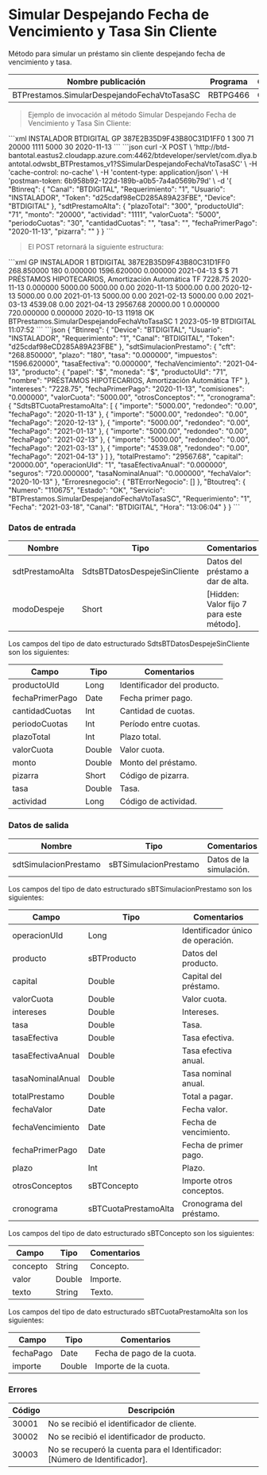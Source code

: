 # Simular Despejando Fecha de Vencimiento y Tasa Sin Cliente 

Método para simular un préstamo sin cliente despejando fecha de vencimiento y tasa. 

Nombre publicación | Programa | Global/País 
--------- | ----------- | ----------- 
BTPrestamos.SimularDespejandoFechaVtoTasaSC | RBTPG466 | Global 

> Ejemplo de invocación al método Simular Despejando Fecha de Vencimiento y Tasa Sin Cliente: 

<code-group> 
<code-block title="XML" active> 
```xml 
<soapenv:Envelope xmlns:soapenv="http://schemas.xmlsoap.org/soap/envelope/" xmlns:bts="http://uy.com.dlya.bantotal/BTSOA/"> 
   <soapenv:Header/> 
   <soapenv:Body> 
      <bts:BTPrestamos.SimularDespejandoFechaVtoTasaSC> 
         <bts:Btinreq> 
            <bts:Usuario>INSTALADOR</bts:Usuario> 
            <bts:Canal>BTDIGITAL</bts:Canal> 
            <bts:Device>GP</bts:Device> 
            <bts:Token>387E2B35D9F43B80C31D1FF0</bts:Token> 
            <bts:Requerimiento>1</bts:Requerimiento> 
         </bts:Btinreq> 
         <bts:sdtPrestamoAlta> 
            <bts:plazoTotal>300</bts:plazoTotal> 
            <bts:productoUId>71</bts:productoUId> 
            <bts:monto>20000</bts:monto> 
            <bts:actividad>1111</bts:actividad> 
            <bts:valorCuota>5000</bts:valorCuota> 
            <bts:periodoCuotas>30</bts:periodoCuotas> 
            <bts:cantidadCuotas></bts:cantidadCuotas> 
            <bts:tasa></bts:tasa> 
            <bts:fechaPrimerPago>2020-11-13</bts:fechaPrimerPago> 
            <bts:pizarra></bts:pizarra> 
         </bts:sdtPrestamoAlta> 
      </bts:BTPrestamos.SimularDespejandoFechaVtoTasaSC> 
   </soapenv:Body> 
</soapenv:Envelope> 
``` 
</code-block> 

<code-block title="JSON"> 
```json 
curl -X POST \ 
  'http://btd-bantotal.eastus2.cloudapp.azure.com:4462/btdeveloper/servlet/com.dlya.bantotal.odwsbt_BTPrestamos_v1?SSimularDespejandoFechaVtoTasaSC' \ 
  -H 'cache-control: no-cache' \ 
  -H 'content-type: application/json' \ 
  -H 'postman-token: 6b958b92-122d-189b-a0b5-7a4a0569b79d' \ 
  -d '{ 
		"Btinreq": { 
			"Canal": "BTDIGITAL", 
			"Requerimiento": "1", 
			"Usuario": "INSTALADOR", 
			"Token": "d25cdaf98eCD285A89A23FBE", 
			"Device": "BTDIGITAL"		 
		},  
		"sdtPrestamoAlta": { 
         "plazoTotal": "300", 
         "productoUId": "71", 
         "monto": "20000", 
         "actividad": "1111", 
         "valorCuota": "5000", 
         "periodoCuotas": "30", 
         "cantidadCuotas": "", 
         "tasa": "", 
         "fechaPrimerPago": "2020-11-13", 
         "pizarra": "" 
      } 
	} 
``` 
</code-block> 
</code-group> 

> El POST retornará la siguiente estructura: 

<code-group> 
<code-block title="XML" active> 
```xml 
<SOAP-ENV:Envelope xmlns:SOAP-ENV="http://schemas.xmlsoap.org/soap/envelope/" xmlns:xsd="http://www.w3.org/2001/XMLSchema" xmlns:SOAP-ENC="http://schemas.xmlsoap.org/soap/encoding/" xmlns:xsi="http://www.w3.org/2001/XMLSchema-instance"> 
   <SOAP-ENV:Body> 
      <BTPrestamos.SimularDespejandoFechaVtoTasaSCResponse xmlns="http://uy.com.dlya.bantotal/BTSOA/"> 
         <Btinreq> 
            <Device>GP</Device> 
            <Usuario>INSTALADOR</Usuario> 
            <Requerimiento>1</Requerimiento> 
            <Canal>BTDIGITAL</Canal> 
            <Token>387E2B35D9F43B80C31D1FF0</Token> 
         </Btinreq> 
         <sdtSimulacionPrestamo> 
            <cft>268.850000</cft> 
            <plazo>180</plazo> 
            <tasa>0.000000</tasa> 
            <impuestos>1596.620000</impuestos> 
            <tasaEfectiva>0.000000</tasaEfectiva> 
            <fechaVencimiento>2021-04-13</fechaVencimiento> 
            <producto> 
               <papel>$</papel> 
               <moneda>$</moneda> 
               <productoUId>71</productoUId> 
               <nombre>PRÉSTAMOS HIPOTECARIOS, Amortización Automática TF</nombre> 
            </producto> 
            <intereses>7228.75</intereses> 
            <fechaPrimerPago>2020-11-13</fechaPrimerPago> 
            <comisiones>0.000000</comisiones> 
            <valorCuota>5000.00</valorCuota> 
            <otrosConceptos></otrosConceptos> 
            <cronograma> 
               <SdtsBTCuotaPrestamoAlta> 
                  <importe>5000.00</importe> 
                  <redondeo>0.00</redondeo> 
                  <fechaPago>2020-11-13</fechaPago> 
               </SdtsBTCuotaPrestamoAlta> 
               <SdtsBTCuotaPrestamoAlta> 
                  <importe>5000.00</importe> 
                  <redondeo>0.00</redondeo> 
                  <fechaPago>2020-12-13</fechaPago> 
               </SdtsBTCuotaPrestamoAlta> 
               <SdtsBTCuotaPrestamoAlta> 
                  <importe>5000.00</importe> 
                  <redondeo>0.00</redondeo> 
                  <fechaPago>2021-01-13</fechaPago> 
               </SdtsBTCuotaPrestamoAlta> 
               <SdtsBTCuotaPrestamoAlta> 
                  <importe>5000.00</importe> 
                  <redondeo>0.00</redondeo> 
                  <fechaPago>2021-02-13</fechaPago> 
               </SdtsBTCuotaPrestamoAlta> 
               <SdtsBTCuotaPrestamoAlta> 
                  <importe>5000.00</importe> 
                  <redondeo>0.00</redondeo> 
                  <fechaPago>2021-03-13</fechaPago> 
               </SdtsBTCuotaPrestamoAlta> 
               <SdtsBTCuotaPrestamoAlta> 
                  <importe>4539.08</importe> 
                  <redondeo>0.00</redondeo> 
                  <fechaPago>2021-04-13</fechaPago> 
               </SdtsBTCuotaPrestamoAlta> 
            </cronograma> 
            <totalPrestamo>29567.68</totalPrestamo> 
            <capital>20000.00</capital> 
            <operacionUId>1</operacionUId> 
            <tasaEfectivaAnual>0.000000</tasaEfectivaAnual> 
            <seguros>720.000000</seguros> 
            <tasaNominalAnual>0.000000</tasaNominalAnual> 
            <fechaValor>2020-10-13</fechaValor> 
         </sdtSimulacionPrestamo> 
         <Erroresnegocio></Erroresnegocio> 
         <Btoutreq> 
            <Numero>11918</Numero> 
            <Estado>OK</Estado> 
            <Servicio>BTPrestamos.SimularDespejandoFechaVtoTasaSC</Servicio> 
            <Requerimiento>1</Requerimiento> 
            <Fecha>2023-05-19</Fecha> 
            <Canal>BTDIGITAL</Canal> 
            <Hora>11:07:52</Hora> 
         </Btoutreq> 
      </BTPrestamos.SimularDespejandoFechaVtoTasaSCResponse> 
   </SOAP-ENV:Body> 
</SOAP-ENV:Envelope> 
``` 
</code-block> 

<code-block title="JSON"> 
```json 
{ 
   "Btinreq": { 
      "Device": "BTDIGITAL", 
      "Usuario": "INSTALADOR", 
      "Requerimiento": "1", 
      "Canal": "BTDIGITAL", 
      "Token": "d25cdaf98eCD285A89A23FBE" 
   }, 
   "sdtSimulacionPrestamo": { 
      "cft": "268.850000", 
      "plazo": "180", 
      "tasa": "0.000000", 
      "impuestos": "1596.620000", 
      "tasaEfectiva": "0.000000", 
      "fechaVencimiento": "2021-04-13", 
      "producto": { 
         "papel": "$", 
         "moneda": "$", 
         "productoUId": "71", 
         "nombre": "PRÉSTAMOS HIPOTECARIOS, Amortización Automática TF" 
      }, 
      "intereses": "7228.75", 
      "fechaPrimerPago": "2020-11-13", 
      "comisiones": "0.000000", 
      "valorCuota": "5000.00", 
      "otrosConceptos": "", 
      "cronograma": { 
         "SdtsBTCuotaPrestamoAlta": [ 
            { 
               "importe": "5000.00", 
               "redondeo": "0.00", 
               "fechaPago": "2020-11-13" 
            }, 
            { 
               "importe": "5000.00", 
               "redondeo": "0.00", 
               "fechaPago": "2020-12-13" 
            }, 
            { 
               "importe": "5000.00", 
               "redondeo": "0.00", 
               "fechaPago": "2021-01-13" 
            }, 
            { 
               "importe": "5000.00", 
               "redondeo": "0.00", 
               "fechaPago": "2021-02-13" 
            }, 
            { 
               "importe": "5000.00", 
               "redondeo": "0.00", 
               "fechaPago": "2021-03-13" 
            }, 
            { 
               "importe": "4539.08", 
               "redondeo": "0.00", 
               "fechaPago": "2021-04-13" 
            } 
         ] 
      }, 
      "totalPrestamo": "29567.68", 
      "capital": "20000.00", 
      "operacionUId": "1", 
      "tasaEfectivaAnual": "0.000000", 
      "seguros": "720.000000", 
      "tasaNominalAnual": "0.000000", 
      "fechaValor": "2020-10-13" 
   }, 
   "Erroresnegocio": { 
        "BTErrorNegocio": [] 
   }, 
   "Btoutreq": { 
      "Numero": "110675", 
      "Estado": "OK", 
      "Servicio": "BTPrestamos.SimularDespejandoFechaVtoTasaSC", 
      "Requerimiento": "1", 
      "Fecha": "2021-03-18", 
      "Canal": "BTDIGITAL", 
      "Hora": "13:06:04" 
   } 
} 
``` 
</code-block> 
</code-group> 

### Datos de entrada 

Nombre | Tipo | Comentarios 
--------- | ----------- | ----------- 
sdtPrestamoAlta | SdtsBTDatosDespejeSinCliente | Datos del préstamo a dar de alta. 
modoDespeje  | Short | [Hidden: Valor fijo 7 para este método]. 

Los campos del tipo de dato estructurado SdtsBTDatosDespejeSinCliente son los siguientes: 

Campo | Tipo | Comentarios 
--------- | ----------- | -----------  
productoUId | Long | Identificador del producto. 
fechaPrimerPago | Date | Fecha primer pago. 
cantidadCuotas | Int | Cantidad de cuotas. 
periodoCuotas | Int | Período entre cuotas. 
plazoTotal | Int | Plazo total. 
valorCuota | Double | Valor cuota. 
monto | Double | Monto del préstamo. 
pizarra | Short | Código de pizarra. 
tasa | Double | Tasa. 
actividad | Long | Código de actividad. 

### Datos de salida 

Nombre | Tipo | Comentarios 
--------- | ----------- | ----------- 
sdtSimulacionPrestamo | sBTSimulacionPrestamo | Datos de la simulación. 

Los campos del tipo de dato estructurado sBTSimulacionPrestamo son los siguientes: 

Campo | Tipo | Comentarios 
--------- | ----------- | ----------- 
operacionUId | Long | Identificador único de operación. 
producto | sBTProducto | Datos del producto. 
capital | Double | Capital del préstamo. 
valorCuota | Double | Valor cuota. 
intereses | Double | Intereses. 
tasa | Double | Tasa. 
tasaEfectiva | Double | Tasa efectiva. 
tasaEfectivaAnual | Double | Tasa efectiva anual. 
tasaNominalAnual | Double | Tasa nominal anual. 
totalPrestamo | Double | Total a pagar. 
fechaValor | Date | Fecha valor. 
fechaVencimiento | Date | Fecha de vencimiento. 
fechaPrimerPago | Date | Fecha de primer pago. 
plazo | Int | Plazo. 
otrosConceptos | sBTConcepto | Importe otros conceptos.  
cronograma	| sBTCuotaPrestamoAlta	| Cronograma del préstamo. 

Los campos del tipo de dato estructurado sBTConcepto son los siguientes: 

Campo | Tipo | Comentarios 
--------- | ----------- | ----------- 
concepto | String | Concepto. 
valor | Double | Importe. 
texto | String | Texto. 

Los campos del tipo de dato estructurado sBTCuotaPrestamoAlta son los siguientes: 

Campo | Tipo | Comentarios 
--------- | ----------- | ----------- 
fechaPago	| Date	| Fecha de pago de la cuota. 
importe	| Double	| Importe de la cuota. 

### Errores 

Código | Descripción 
--------- | ----------- 
30001 | No se recibió el identificador de cliente. 
30002 | No se recibió el identificador de producto. 
30003 | No se recuperó la cuenta para el Identificador: [Número de Identificador]. 

 
